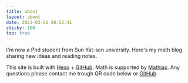 ```yaml
---
title: about
layout: about
date: 2023-03-22 20:52:41
sticky: 100
top: true
---
```


I'm now a Phd student from Sun Yat-sen university. Here's my math blog sharing new ideas and reading notes.


This site is built with [Hexo](https://hexo.io/) + [GitHub](https://github.com/). Math is supported by [Mathjax](https://www.mathjax.org/). Any questions please contact me trough QR code below or [GitHub](https://blueairm.github.io/)
